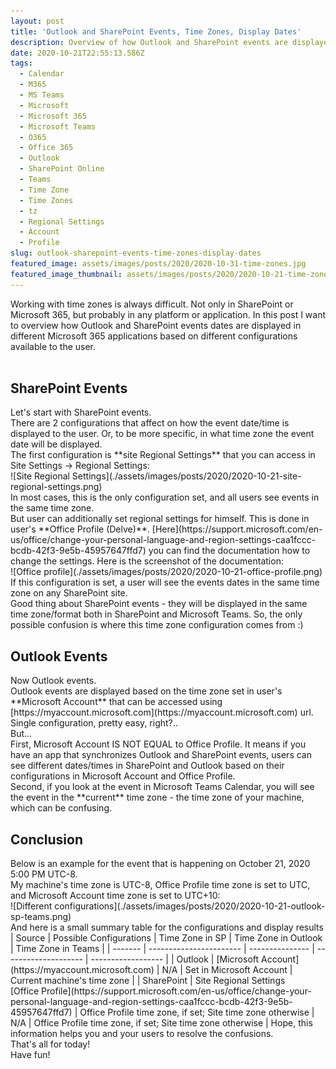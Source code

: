 ```yaml
---
layout: post
title: 'Outlook and SharePoint Events, Time Zones, Display Dates'
description: Overview of how Outlook and SharePoint events are displayed in different Microsoft 365 applications based on different Time Zones settings
date: 2020-10-21T22:55:13.586Z
tags:
  - Calendar
  - M365
  - MS Teams
  - Microsoft
  - Microsoft 365
  - Microsoft Teams
  - O365
  - Office 365
  - Outlook
  - SharePoint Online
  - Teams
  - Time Zone
  - Time Zones
  - tz
  - Regional Settings
  - Account
  - Profile
slug: outlook-sharepoint-events-time-zones-display-dates
featured_image: assets/images/posts/2020/2020-10-31-time-zones.jpg
featured_image_thumbnail: assets/images/posts/2020/2020-10-21-time-zones.jpg
---
```

Working with time zones is always difficult. Not only in SharePoint or Microsoft 365, but probably in any platform or application. In this post I want to overview how Outlook and SharePoint events dates are displayed in different Microsoft 365 applications based on different configurations available to the user.
<br />
<br />
<h2>SharePoint Events</h2>
Let's start with SharePoint events.<br />
There are 2 configurations that affect on how the event date/time is displayed to the user. Or, to be more specific, in what time zone the event date will be displayed.<br />
The first configuration is **site Regional Settings** that you can access in Site Settings -> Regional Settings:<br />
![Site Regional Settings](./assets/images/posts/2020/2020-10-21-site-regional-settings.png)<br />
In most cases, this is the only configuration set, and all users see events in the same time zone.<br />
But user can additionally set regional settings for himself. This is done in user's **Office Profile (Delve)**. [Here](https://support.microsoft.com/en-us/office/change-your-personal-language-and-region-settings-caa1fccc-bcdb-42f3-9e5b-45957647ffd7) you can find the documentation how to change the settings. Here is the screenshot of the documentation:<br />
![Office profile](./assets/images/posts/2020/2020-10-21-office-profile.png)<br />
If this configuration is set, a user will see the events dates in the same time zone on any SharePoint site.<br />
Good thing about SharePoint events - they will be displayed in the same time zone/format both in SharePoint and Microsoft Teams. So, the only possible confusion is where this time zone configuration comes from :)<br />
<h2>Outlook Events</h2> 
Now Outlook events.<br />
Outlook events are displayed based on the time zone set in user's **Microsoft Account** that can be accessed using [https://myaccount.microsoft.com](https://myaccount.microsoft.com) url.<br />
Single configuration, pretty easy, right?..<br />
But...<br />
First, Microsoft Account IS NOT EQUAL to Office Profile. It means if you have an app that synchronizes Outlook and SharePoint events, users can see different dates/times in SharePoint and Outlook based on their configurations in Microsoft Account and Office Profile.<br />
Second, if you look at the event in Microsoft Teams Calendar, you will see the event in the **current** time zone - the time zone of your machine, which can be confusing.
<h2>Conclusion</h2>
Below is an example for the event that is happening on October 21, 2020 5:00 PM UTC-8.<br />
My machine's time zone is UTC-8, Office Profile time zone is set to UTC, and Microsoft Account time zone is set to UTC+10:<br />
![Different configurations](./assets/images/posts/2020/2020-10-21-outlook-sp-teams.png)<br />
And here is a small summary table for the configurations and display results<br />
| Source  | Possible Configurations | Time Zone in SP | Time Zone in Outlook | Time Zone in Teams |
| ------- | ----------------------- | --------------- | -------------------- | ------------------ |
| Outlook | [Microsoft Account](https://myaccount.microsoft.com) | N/A | Set in Microsoft Account | Current machine's time zone |
| SharePoint | Site Regional Settings <br />[Office Profile](https://support.microsoft.com/en-us/office/change-your-personal-language-and-region-settings-caa1fccc-bcdb-42f3-9e5b-45957647ffd7) | Office Profile time zone, if set; Site time zone otherwise | N/A | Office Profile time zone, if set; Site time zone otherwise |
Hope, this information helps you and your users to resolve the confusions.

<br />
That's all for today!<br />
Have fun!